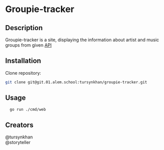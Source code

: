 # Groupie-tracker

## Description
Groupie-tracker is a site, displaying the information about artist and music groups from given [API](https://groupietrackers.herokuapp.com/api)

## Installation

Clone repository: 

```bash
git clone git@git.01.alem.school:tursynkhan/groupie-tracker.git
```


## Usage

```bash
  go run ./cmd/web
```

## Creators
@tursynkhan<br>
@storyteller